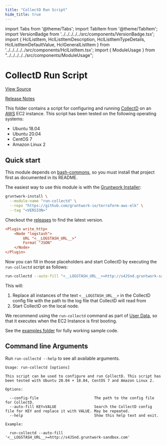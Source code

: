 ```yaml
---
title: "CollectD Run Script"
hide_title: true
---
```


import Tabs from '@theme/Tabs';
import TabItem from '@theme/TabItem';
import VersionBadge from '../../../../../src/components/VersionBadge.tsx';
import { HclListItem, HclListItemDescription, HclListItemTypeDetails, HclListItemDefaultValue, HclGeneralListItem } from '../../../../../src/components/HclListItem.tsx';
import { ModuleUsage } from "../../../../../src/components/ModuleUsage";

<VersionBadge repoTitle="ELK AWS Module" version="0.11.1" lastModifiedVersion="0.10.0"/>

# CollectD Run Script

<a href="https://github.com/gruntwork-io/terraform-aws-elk/tree/master/modules/run-collectd" className="link-button" title="View the source code for this module in GitHub.">View Source</a>

<a href="https://github.com/gruntwork-io/terraform-aws-elk/releases/tag/v0.10.0" className="link-button" title="Release notes for only versions which impacted this module.">Release Notes</a>

This folder contains a script for configuring and running [CollectD](https://collectd.org/) on an [AWS](https://aws.amazon.com/) EC2 instance. This script has been tested on the following operating systems:

*   Ubuntu 18.04
*   Ubuntu 20.04
*   CentOS 7
*   Amazon Linux 2

## Quick start

This module depends on [bash-commons](https://github.com/gruntwork-io/bash-commons), so you must install that project
first as documented in its README.

The easiest way to use this module is with the [Gruntwork Installer](https://github.com/gruntwork-io/gruntwork-installer):

```bash
gruntwork-install \
  --module-name "run-collectd" \
  --repo "https://github.com/gruntwork-io/terraform-aws-elk" \
  --tag "<VERSION>"
```

Checkout the [releases](https://github.com/gruntwork-io/terraform-aws-elk/releases) to find the latest version.

```ini
<Plugin write_http>
	<Node "logstash">
		URL "<__LOGSTASH_URL__>"
		Format "JSON"
	</Node>
</Plugin>
```

Now you can fill in those placeholders and start CollectD by executing the `run-collectd` script as follows:

```bash
run-collectd --auto-fill "<__LOGSTASH_URL__>=http://s4JSnd.gruntwork-sandbox.com"
```

This will:

1.  Replace all instances of the text `<__LOGSTASH_URL__>` in the CollectD config file with the path to the log file that CollectD will read from
2.  Start CollectD on the local node.

We recommend using the `run-collectd` command as part of [User Data](http://docs.aws.amazon.com/AWSEC2/latest/UserGuide/user-data.html#user-data-shell-scripts), so that it executes when the EC2 Instance is first booting.

See the [examples folder](https://github.com/gruntwork-io/terraform-aws-elk/tree/master/examples/elk-multi-cluster) for fully working sample code.

## Command line Arguments

Run `run-collectd --help` to see all available arguments.

```
Usage: run-collectd [options]

This script can be used to configure and run CollectD. This script has been tested with Ubuntu 20.04 + 18.04, CentOS 7 and Amazon Linux 2.

Options:

  --config-file                         The path to the config file for CollectD.
  --auto-fill KEY=VALUE                 Search the CollectD config file for KEY and replace it with VALUE. May be repeated.
  --help                                Show this help text and exit.

Example:

  run-collectd --auto-fill '<__LOGSTASH_URL__>=http://s4JSnd.gruntwork-sandbox.com'
```


<!-- ##DOCS-SOURCER-START
{
  "originalSources": [
    "https://github.com/gruntwork-io/terraform-aws-elk/tree/master/modules/run-collectd/readme.md",
    "https://github.com/gruntwork-io/terraform-aws-elk/tree/master/modules/run-collectd/variables.tf",
    "https://github.com/gruntwork-io/terraform-aws-elk/tree/master/modules/run-collectd/outputs.tf"
  ],
  "sourcePlugin": "module-catalog-api",
  "hash": "cff463e1fc657055a894b75552643634"
}
##DOCS-SOURCER-END -->
